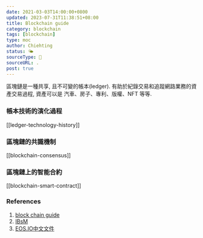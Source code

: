 ```yaml
---
date: 2021-03-03T14:00:00+0800
updated: 2023-07-31T11:38:51+08:00
title: Blockchain guide
category: blockchain
tags: [blockchain]
type: moc
author: Chiehting
status: 🌤
sourceType: 📜️
sourceURL: .
post: true
---
```


區塊鏈是一種共享, 且不可變的帳本(ledger). 有助於紀錄交易和追蹤網路業務的資產交易過程, 資產可以是 汽車、房子、專利、版權、NFT 等等.

<!--more-->

### 帳本技術的演化過程

[[ledger-technology-history]]

### 區塊鏈的共識機制

[[blockchain-consensus]]

### 區塊鏈上的智能合約

[[blockchain-smart-contract]]

### References

1. [block chain guide](https://github.com/yeasy/blockchain_guide)
2. [IBsM](https://www.ibm.com/topics/blockchain)
4. [EOS.IO中文文件](https://eos.readthedocs.io/zh_CN/latest/)